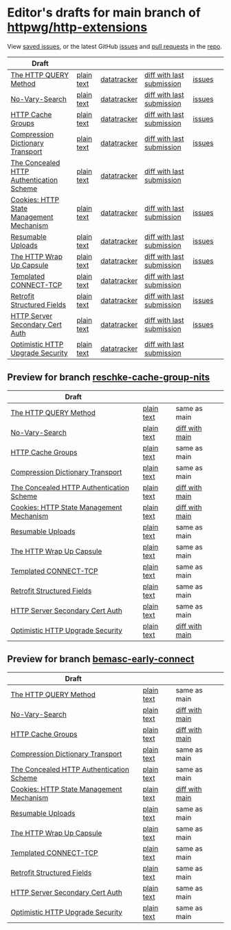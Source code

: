 # Editor's drafts for main branch of [httpwg/http-extensions](https://github.com/httpwg/http-extensions)

View [saved issues](issues.html), or the latest GitHub [issues](https://github.com/httpwg/http-extensions/issues) and [pull requests](https://github.com/httpwg/http-extensions/pulls) in the [repo](https://github.com/httpwg/http-extensions).

| Draft |     |     |     |     |     |
| ----- | --- | --- | --- | --- | --- |
| [The HTTP QUERY Method](./draft-ietf-httpbis-safe-method-w-body.html "The HTTP QUERY Method (HTML)") | [plain text](./draft-ietf-httpbis-safe-method-w-body.txt "The HTTP QUERY Method (Text)") | [datatracker](https://datatracker.ietf.org/doc/draft-ietf-httpbis-safe-method-w-body "Datatracker for draft-ietf-httpbis-safe-method-w-body") | [diff with last submission](https://author-tools.ietf.org/api/iddiff?doc_1=draft-ietf-httpbis-safe-method-w-body&url_2=https://httpwg.github.io/http-extensions/draft-ietf-httpbis-safe-method-w-body.txt) | [issues](https://github.com/httpwg/http-extensions/labels/query-method) |
| [No-Vary-Search](./draft-ietf-httpbis-no-vary-search.html "No-Vary-Search (HTML)") | [plain text](./draft-ietf-httpbis-no-vary-search.txt "No-Vary-Search (Text)") | [datatracker](https://datatracker.ietf.org/doc/draft-ietf-httpbis-no-vary-search "Datatracker for draft-ietf-httpbis-no-vary-search") | [diff with last submission](https://author-tools.ietf.org/api/iddiff?doc_1=draft-ietf-httpbis-no-vary-search&url_2=https://httpwg.github.io/http-extensions/draft-ietf-httpbis-no-vary-search.txt) | [issues](https://github.com/httpwg/http-extensions/labels/no-vary-search) |
| [HTTP Cache Groups](./draft-ietf-httpbis-cache-groups.html "HTTP Cache Groups (HTML)") | [plain text](./draft-ietf-httpbis-cache-groups.txt "HTTP Cache Groups (Text)") | [datatracker](https://datatracker.ietf.org/doc/draft-ietf-httpbis-cache-groups "Datatracker for draft-ietf-httpbis-cache-groups") | [diff with last submission](https://author-tools.ietf.org/api/iddiff?doc_1=draft-ietf-httpbis-cache-groups&url_2=https://httpwg.github.io/http-extensions/draft-ietf-httpbis-cache-groups.txt) | [issues](https://github.com/httpwg/http-extensions/labels/cache-groups) |
| [Compression Dictionary Transport](./draft-ietf-httpbis-compression-dictionary.html "Compression Dictionary Transport (HTML)") | [plain text](./draft-ietf-httpbis-compression-dictionary.txt "Compression Dictionary Transport (Text)") | [datatracker](https://datatracker.ietf.org/doc/draft-ietf-httpbis-compression-dictionary "Datatracker for draft-ietf-httpbis-compression-dictionary") | [diff with last submission](https://author-tools.ietf.org/api/iddiff?doc_1=draft-ietf-httpbis-compression-dictionary&url_2=https://httpwg.github.io/http-extensions/draft-ietf-httpbis-compression-dictionary.txt) | [issues](https://github.com/httpwg/http-extensions/labels/compression-dictionary) |
| [The Concealed HTTP Authentication Scheme](./rfc9729.html "The Concealed HTTP Authentication Scheme (HTML)") | [plain text](./rfc9729.txt "The Concealed HTTP Authentication Scheme (Text)") | [datatracker](https://datatracker.ietf.org/doc/rfc9729 "Datatracker for rfc9729") | [diff with last submission](https://author-tools.ietf.org/api/iddiff?doc_1=rfc9729&url_2=https://httpwg.github.io/http-extensions/rfc9729.txt) |  |
| [Cookies: HTTP State Management Mechanism](./draft-ietf-httpbis-rfc6265bis.html "Cookies: HTTP State Management Mechanism (HTML)") | [plain text](./draft-ietf-httpbis-rfc6265bis.txt "Cookies: HTTP State Management Mechanism (Text)") | [datatracker](https://datatracker.ietf.org/doc/draft-ietf-httpbis-rfc6265bis "Datatracker for draft-ietf-httpbis-rfc6265bis") | [diff with last submission](https://author-tools.ietf.org/api/iddiff?doc_1=draft-ietf-httpbis-rfc6265bis&url_2=https://httpwg.github.io/http-extensions/draft-ietf-httpbis-rfc6265bis.txt) | [issues](https://github.com/httpwg/http-extensions/labels/6265bis) |
| [Resumable Uploads](./draft-ietf-httpbis-resumable-upload.html "Resumable Uploads for HTTP (HTML)") | [plain text](./draft-ietf-httpbis-resumable-upload.txt "Resumable Uploads for HTTP (Text)") | [datatracker](https://datatracker.ietf.org/doc/draft-ietf-httpbis-resumable-upload "Datatracker for draft-ietf-httpbis-resumable-upload") | [diff with last submission](https://author-tools.ietf.org/api/iddiff?doc_1=draft-ietf-httpbis-resumable-upload&url_2=https://httpwg.github.io/http-extensions/draft-ietf-httpbis-resumable-upload.txt) | [issues](https://github.com/httpwg/http-extensions/labels/resumable-upload) |
| [The HTTP Wrap Up Capsule](./draft-ietf-httpbis-wrap-up.html "The HTTP Wrap Up Capsule (HTML)") | [plain text](./draft-ietf-httpbis-wrap-up.txt "The HTTP Wrap Up Capsule (Text)") | [datatracker](https://datatracker.ietf.org/doc/draft-ietf-httpbis-wrap-up "Datatracker for draft-ietf-httpbis-wrap-up") | [diff with last submission](https://author-tools.ietf.org/api/iddiff?doc_1=draft-ietf-httpbis-wrap-up&url_2=https://httpwg.github.io/http-extensions/draft-ietf-httpbis-wrap-up.txt) | [issues](https://github.com/httpwg/http-extensions/labels/wrap-up) |
| [Templated CONNECT-TCP](./draft-ietf-httpbis-connect-tcp.html "Template-Driven HTTP CONNECT Proxying for TCP (HTML)") | [plain text](./draft-ietf-httpbis-connect-tcp.txt "Template-Driven HTTP CONNECT Proxying for TCP (Text)") | [datatracker](https://datatracker.ietf.org/doc/draft-ietf-httpbis-connect-tcp "Datatracker for draft-ietf-httpbis-connect-tcp") | [diff with last submission](https://author-tools.ietf.org/api/iddiff?doc_1=draft-ietf-httpbis-connect-tcp&url_2=https://httpwg.github.io/http-extensions/draft-ietf-httpbis-connect-tcp.txt) |  |
| [Retrofit Structured Fields](./draft-ietf-httpbis-retrofit.html "Retrofit Structured Fields for HTTP (HTML)") | [plain text](./draft-ietf-httpbis-retrofit.txt "Retrofit Structured Fields for HTTP (Text)") | [datatracker](https://datatracker.ietf.org/doc/draft-ietf-httpbis-retrofit "Datatracker for draft-ietf-httpbis-retrofit") | [diff with last submission](https://author-tools.ietf.org/api/iddiff?doc_1=draft-ietf-httpbis-retrofit&url_2=https://httpwg.github.io/http-extensions/draft-ietf-httpbis-retrofit.txt) | [issues](https://github.com/httpwg/http-extensions/labels/retrofit) |
| [HTTP Server Secondary Cert Auth](./draft-ietf-httpbis-secondary-server-certs.html "Secondary Certificate Authentication of HTTP Servers (HTML)") | [plain text](./draft-ietf-httpbis-secondary-server-certs.txt "Secondary Certificate Authentication of HTTP Servers (Text)") | [datatracker](https://datatracker.ietf.org/doc/draft-ietf-httpbis-secondary-server-certs "Datatracker for draft-ietf-httpbis-secondary-server-certs") | [diff with last submission](https://author-tools.ietf.org/api/iddiff?doc_1=draft-ietf-httpbis-secondary-server-certs&url_2=https://httpwg.github.io/http-extensions/draft-ietf-httpbis-secondary-server-certs.txt) | [issues](https://github.com/httpwg/http-extensions/labels/secondary-server-certs) |
| [Optimistic HTTP Upgrade Security](./draft-ietf-httpbis-optimistic-upgrade.html "Security Considerations for Optimistic Protocol Transitions in HTTP/1.1 (HTML)") | [plain text](./draft-ietf-httpbis-optimistic-upgrade.txt "Security Considerations for Optimistic Protocol Transitions in HTTP/1.1 (Text)") | [datatracker](https://datatracker.ietf.org/doc/draft-ietf-httpbis-optimistic-upgrade "Datatracker for draft-ietf-httpbis-optimistic-upgrade") | [diff with last submission](https://author-tools.ietf.org/api/iddiff?doc_1=draft-ietf-httpbis-optimistic-upgrade&url_2=https://httpwg.github.io/http-extensions/draft-ietf-httpbis-optimistic-upgrade.txt) |  |

## Preview for branch [reschke-cache-group-nits](reschke-cache-group-nits)

| Draft |     |     |     |
| ----- | --- | --- | --- |
| [The HTTP QUERY Method](reschke-cache-group-nits/draft-ietf-httpbis-safe-method-w-body.html "The HTTP QUERY Method (HTML)") | [plain text](reschke-cache-group-nits/draft-ietf-httpbis-safe-method-w-body.txt "The HTTP QUERY Method (Text)") | same as main |
| [No-Vary-Search](reschke-cache-group-nits/draft-ietf-httpbis-no-vary-search.html "No-Vary-Search (HTML)") | [plain text](reschke-cache-group-nits/draft-ietf-httpbis-no-vary-search.txt "No-Vary-Search (Text)") | [diff with main](https://author-tools.ietf.org/api/iddiff?url_1=https://httpwg.github.io/http-extensions/draft-ietf-httpbis-no-vary-search.txt&url_2=https://httpwg.github.io/http-extensions/reschke-cache-group-nits/draft-ietf-httpbis-no-vary-search.txt) |
| [HTTP Cache Groups](reschke-cache-group-nits/draft-ietf-httpbis-cache-groups.html "HTTP Cache Groups (HTML)") | [plain text](reschke-cache-group-nits/draft-ietf-httpbis-cache-groups.txt "HTTP Cache Groups (Text)") | same as main |
| [Compression Dictionary Transport](reschke-cache-group-nits/draft-ietf-httpbis-compression-dictionary.html "Compression Dictionary Transport (HTML)") | [plain text](reschke-cache-group-nits/draft-ietf-httpbis-compression-dictionary.txt "Compression Dictionary Transport (Text)") | same as main |
| [The Concealed HTTP Authentication Scheme](reschke-cache-group-nits/rfc9729.html "The Concealed HTTP Authentication Scheme (HTML)") | [plain text](reschke-cache-group-nits/rfc9729.txt "The Concealed HTTP Authentication Scheme (Text)") | [diff with main](https://author-tools.ietf.org/api/iddiff?url_1=https://httpwg.github.io/http-extensions/rfc9729.txt&url_2=https://httpwg.github.io/http-extensions/reschke-cache-group-nits/rfc9729.txt) |
| [Cookies: HTTP State Management Mechanism](reschke-cache-group-nits/draft-ietf-httpbis-rfc6265bis.html "Cookies: HTTP State Management Mechanism (HTML)") | [plain text](reschke-cache-group-nits/draft-ietf-httpbis-rfc6265bis.txt "Cookies: HTTP State Management Mechanism (Text)") | [diff with main](https://author-tools.ietf.org/api/iddiff?url_1=https://httpwg.github.io/http-extensions/draft-ietf-httpbis-rfc6265bis.txt&url_2=https://httpwg.github.io/http-extensions/reschke-cache-group-nits/draft-ietf-httpbis-rfc6265bis.txt) |
| [Resumable Uploads](reschke-cache-group-nits/draft-ietf-httpbis-resumable-upload.html "Resumable Uploads for HTTP (HTML)") | [plain text](reschke-cache-group-nits/draft-ietf-httpbis-resumable-upload.txt "Resumable Uploads for HTTP (Text)") | same as main |
| [The HTTP Wrap Up Capsule](reschke-cache-group-nits/draft-ietf-httpbis-wrap-up.html "The HTTP Wrap Up Capsule (HTML)") | [plain text](reschke-cache-group-nits/draft-ietf-httpbis-wrap-up.txt "The HTTP Wrap Up Capsule (Text)") | same as main |
| [Templated CONNECT-TCP](reschke-cache-group-nits/draft-ietf-httpbis-connect-tcp.html "Template-Driven HTTP CONNECT Proxying for TCP (HTML)") | [plain text](reschke-cache-group-nits/draft-ietf-httpbis-connect-tcp.txt "Template-Driven HTTP CONNECT Proxying for TCP (Text)") | same as main |
| [Retrofit Structured Fields](reschke-cache-group-nits/draft-ietf-httpbis-retrofit.html "Retrofit Structured Fields for HTTP (HTML)") | [plain text](reschke-cache-group-nits/draft-ietf-httpbis-retrofit.txt "Retrofit Structured Fields for HTTP (Text)") | same as main |
| [HTTP Server Secondary Cert Auth](reschke-cache-group-nits/draft-ietf-httpbis-secondary-server-certs.html "Secondary Certificate Authentication of HTTP Servers (HTML)") | [plain text](reschke-cache-group-nits/draft-ietf-httpbis-secondary-server-certs.txt "Secondary Certificate Authentication of HTTP Servers (Text)") | same as main |
| [Optimistic HTTP Upgrade Security](reschke-cache-group-nits/draft-ietf-httpbis-optimistic-upgrade.html "Security Considerations for Optimistic Protocol Transitions in HTTP/1.1 (HTML)") | [plain text](reschke-cache-group-nits/draft-ietf-httpbis-optimistic-upgrade.txt "Security Considerations for Optimistic Protocol Transitions in HTTP/1.1 (Text)") | [diff with main](https://author-tools.ietf.org/api/iddiff?url_1=https://httpwg.github.io/http-extensions/draft-ietf-httpbis-optimistic-upgrade.txt&url_2=https://httpwg.github.io/http-extensions/reschke-cache-group-nits/draft-ietf-httpbis-optimistic-upgrade.txt) |

## Preview for branch [bemasc-early-connect](bemasc-early-connect)

| Draft |     |     |     |
| ----- | --- | --- | --- |
| [The HTTP QUERY Method](bemasc-early-connect/draft-ietf-httpbis-safe-method-w-body.html "The HTTP QUERY Method (HTML)") | [plain text](bemasc-early-connect/draft-ietf-httpbis-safe-method-w-body.txt "The HTTP QUERY Method (Text)") | same as main |
| [No-Vary-Search](bemasc-early-connect/draft-ietf-httpbis-no-vary-search.html "No-Vary-Search (HTML)") | [plain text](bemasc-early-connect/draft-ietf-httpbis-no-vary-search.txt "No-Vary-Search (Text)") | [diff with main](https://author-tools.ietf.org/api/iddiff?url_1=https://httpwg.github.io/http-extensions/draft-ietf-httpbis-no-vary-search.txt&url_2=https://httpwg.github.io/http-extensions/bemasc-early-connect/draft-ietf-httpbis-no-vary-search.txt) |
| [HTTP Cache Groups](bemasc-early-connect/draft-ietf-httpbis-cache-groups.html "HTTP Cache Groups (HTML)") | [plain text](bemasc-early-connect/draft-ietf-httpbis-cache-groups.txt "HTTP Cache Groups (Text)") | [diff with main](https://author-tools.ietf.org/api/iddiff?url_1=https://httpwg.github.io/http-extensions/draft-ietf-httpbis-cache-groups.txt&url_2=https://httpwg.github.io/http-extensions/bemasc-early-connect/draft-ietf-httpbis-cache-groups.txt) |
| [Compression Dictionary Transport](bemasc-early-connect/draft-ietf-httpbis-compression-dictionary.html "Compression Dictionary Transport (HTML)") | [plain text](bemasc-early-connect/draft-ietf-httpbis-compression-dictionary.txt "Compression Dictionary Transport (Text)") | same as main |
| [The Concealed HTTP Authentication Scheme](bemasc-early-connect/rfc9729.html "The Concealed HTTP Authentication Scheme (HTML)") | [plain text](bemasc-early-connect/rfc9729.txt "The Concealed HTTP Authentication Scheme (Text)") | same as main |
| [Cookies: HTTP State Management Mechanism](bemasc-early-connect/draft-ietf-httpbis-rfc6265bis.html "Cookies: HTTP State Management Mechanism (HTML)") | [plain text](bemasc-early-connect/draft-ietf-httpbis-rfc6265bis.txt "Cookies: HTTP State Management Mechanism (Text)") | [diff with main](https://author-tools.ietf.org/api/iddiff?url_1=https://httpwg.github.io/http-extensions/draft-ietf-httpbis-rfc6265bis.txt&url_2=https://httpwg.github.io/http-extensions/bemasc-early-connect/draft-ietf-httpbis-rfc6265bis.txt) |
| [Resumable Uploads](bemasc-early-connect/draft-ietf-httpbis-resumable-upload.html "Resumable Uploads for HTTP (HTML)") | [plain text](bemasc-early-connect/draft-ietf-httpbis-resumable-upload.txt "Resumable Uploads for HTTP (Text)") | same as main |
| [The HTTP Wrap Up Capsule](bemasc-early-connect/draft-ietf-httpbis-wrap-up.html "The HTTP Wrap Up Capsule (HTML)") | [plain text](bemasc-early-connect/draft-ietf-httpbis-wrap-up.txt "The HTTP Wrap Up Capsule (Text)") | same as main |
| [Templated CONNECT-TCP](bemasc-early-connect/draft-ietf-httpbis-connect-tcp.html "Template-Driven HTTP CONNECT Proxying for TCP (HTML)") | [plain text](bemasc-early-connect/draft-ietf-httpbis-connect-tcp.txt "Template-Driven HTTP CONNECT Proxying for TCP (Text)") | same as main |
| [Retrofit Structured Fields](bemasc-early-connect/draft-ietf-httpbis-retrofit.html "Retrofit Structured Fields for HTTP (HTML)") | [plain text](bemasc-early-connect/draft-ietf-httpbis-retrofit.txt "Retrofit Structured Fields for HTTP (Text)") | same as main |
| [HTTP Server Secondary Cert Auth](bemasc-early-connect/draft-ietf-httpbis-secondary-server-certs.html "Secondary Certificate Authentication of HTTP Servers (HTML)") | [plain text](bemasc-early-connect/draft-ietf-httpbis-secondary-server-certs.txt "Secondary Certificate Authentication of HTTP Servers (Text)") | same as main |
| [Optimistic HTTP Upgrade Security](bemasc-early-connect/draft-ietf-httpbis-optimistic-upgrade.html "Security Considerations for Optimistic Protocol Transitions in HTTP/1.1 (HTML)") | [plain text](bemasc-early-connect/draft-ietf-httpbis-optimistic-upgrade.txt "Security Considerations for Optimistic Protocol Transitions in HTTP/1.1 (Text)") | same as main |

